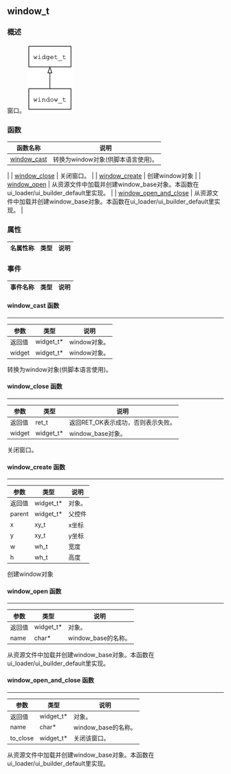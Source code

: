 ## window\_t
### 概述
 窗口。
![image](images/window_t_0.png)

### 函数
<p id="window_t_methods">

| 函数名称 | 说明 | 
| -------- | ------------ | 
| <a href="#window_t_window_cast">window\_cast</a> |  转换为window对象(供脚本语言使用)。
 |
| <a href="#window_t_window_close">window\_close</a> |  关闭窗口。
 |
| <a href="#window_t_window_create">window\_create</a> |  创建window对象
 |
| <a href="#window_t_window_open">window\_open</a> |  从资源文件中加载并创建window_base对象。本函数在ui_loader/ui_builder_default里实现。
 |
| <a href="#window_t_window_open_and_close">window\_open\_and\_close</a> |  从资源文件中加载并创建window_base对象。本函数在ui_loader/ui_builder_default里实现。
 |
### 属性
<p id="window_t_properties">

| 名属性称 | 类型 | 说明 | 
| -------- | ----- | ------------ | 
### 事件
<p id="window_t_events">

| 事件名称 | 类型  | 说明 | 
| -------- | ----- | ------- | 
#### window\_cast 函数
-----------------------

| 参数 | 类型 | 说明 |
| -------- | ----- | --------- |
| 返回值 | widget\_t* | window对象。 |
| widget | widget\_t* | window对象。 |
<p id="window_t_window_cast"> 转换为window对象(供脚本语言使用)。



#### window\_close 函数
-----------------------

| 参数 | 类型 | 说明 |
| -------- | ----- | --------- |
| 返回值 | ret\_t | 返回RET\_OK表示成功，否则表示失败。 |
| widget | widget\_t* | window\_base对象。 |
<p id="window_t_window_close"> 关闭窗口。



#### window\_create 函数
-----------------------

| 参数 | 类型 | 说明 |
| -------- | ----- | --------- |
| 返回值 | widget\_t* | 对象。 |
| parent | widget\_t* | 父控件 |
| x | xy\_t | x坐标 |
| y | xy\_t | y坐标 |
| w | wh\_t | 宽度 |
| h | wh\_t | 高度 |
<p id="window_t_window_create"> 创建window对象



#### window\_open 函数
-----------------------

| 参数 | 类型 | 说明 |
| -------- | ----- | --------- |
| 返回值 | widget\_t* | 对象。 |
| name | char* | window\_base的名称。 |
<p id="window_t_window_open"> 从资源文件中加载并创建window_base对象。本函数在ui_loader/ui_builder_default里实现。



#### window\_open\_and\_close 函数
-----------------------

| 参数 | 类型 | 说明 |
| -------- | ----- | --------- |
| 返回值 | widget\_t* | 对象。 |
| name | char* | window\_base的名称。 |
| to\_close | widget\_t* | 关闭该窗口。 |
<p id="window_t_window_open_and_close"> 从资源文件中加载并创建window_base对象。本函数在ui_loader/ui_builder_default里实现。



